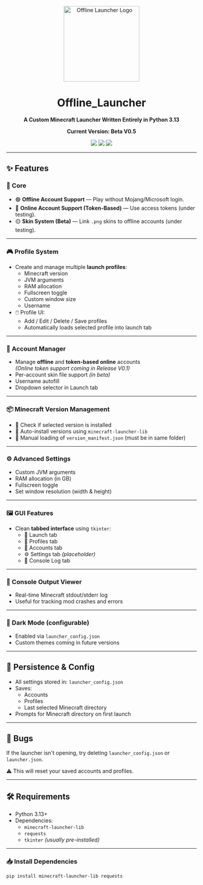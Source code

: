 <p align="center">
  <img src="logo.png" alt="Offline Launcher Logo" width="200"/>
</p>

<h1 align="center">Offline_Launcher</h1>

<p align="center"><b>A Custom Minecraft Launcher Written Entirely in Python 3.13</b></p>
<p align="center"><b>Current Version: Beta V0.5</b></p>

<p align="center">
  <img src="https://img.shields.io/badge/Python-3.13%2B-blue" />
  <img src="https://img.shields.io/badge/License-MIT-green" />
  <img src="https://img.shields.io/badge/Platform-Windows%20%7C%20Linux-lightgrey" />
</p>

---

## ✨ Features

### 🧠 Core
- 🟢 **Offline Account Support** — Play without Mojang/Microsoft login.
- 🔵 **Online Account Support (Token-Based)** — Use access tokens (under testing).
- 🟡 **Skin System (Beta)** — Link `.png` skins to offline accounts (under testing).

---

### 🎮 Profile System
- Create and manage multiple **launch profiles**:
  - Minecraft version
  - JVM arguments
  - RAM allocation
  - Fullscreen toggle
  - Custom window size
  - Username
- 🖱️ Profile UI:
  - Add / Edit / Delete / Save profiles
  - Automatically loads selected profile into launch tab

---

### 👥 Account Manager
- Manage **offline** and **token-based online** accounts  
  *(Online token support coming in Release V0.1)*  
- Per-account skin file support *(in beta)*
- Username autofill
- Dropdown selector in Launch tab

---

### 📦 Minecraft Version Management
- 📂 Check if selected version is installed
- 🔄 Auto-install versions using `minecraft-launcher-lib`
- 📁 Manual loading of `version_manifest.json` (must be in same folder)

---

### ⚙️ Advanced Settings
- Custom JVM arguments
- RAM allocation (in GB)
- Fullscreen toggle
- Set window resolution (width & height)

---

### 🖼️ GUI Features
- Clean **tabbed interface** using `tkinter`:
  - 🚀 Launch tab
  - 🧾 Profiles tab
  - 👤 Accounts tab
  - ⚙️ Settings tab *(placeholder)*
  - 📜 Console Log tab

---

### 📜 Console Output Viewer
- Real-time Minecraft stdout/stderr log
- Useful for tracking mod crashes and errors

---

### 🌙 Dark Mode (configurable)
- Enabled via `launcher_config.json`  
- Custom themes coming in future versions

---

## 💾 Persistence & Config
- All settings stored in: `launcher_config.json`
- Saves:
  - Accounts
  - Profiles
  - Last selected Minecraft directory
- Prompts for Minecraft directory on first launch

---

## 🐛 Bugs

If the launcher isn't opening, try deleting `launcher_config.json` or `launcher.json`.

⚠️ This will reset your saved accounts and profiles.

---

## 🛠️ Requirements

- Python 3.13+
- Dependencies:
  - `minecraft-launcher-lib`
  - `requests`
  - `tkinter` *(usually pre-installed)*

---

### 📥 Install Dependencies

```bash
pip install minecraft-launcher-lib requests
